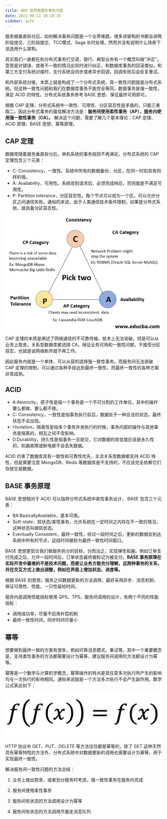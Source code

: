 ```yaml
---
title: DDD 指导微服务事务问题
date: 2021-08-11 19:18:35
sidebar: auto
---
```


服务被垂直拆分后，如何解决事务问题是一个业界难题。很多讲架构的书都会讲两阶段提交、三阶段提交、TCC模式、Saga 长时处理，然而并没有说明什么场景下该选用什么架构。

其实我们一直都在和分布式事务打交道，银行、典型业务有一个概念叫做”冲正“。意思是对错误、或者不一致的情况出现时进行纠正，和数据库事务的回滚类似。和第三方支付系统对接时，支付系统会同步或者异步回调，回调失败后会反复重试。



和外部系统对接，本质上就是构成了一个分布式系统，其一致性问题就是分布式系统。但这种一致性问题和我们在数据库事务不能完全等同，数据事务是强一致性，满足 ACID 的特性。分布式系统事务参考 BASE 思想，保证最终可用即可。



根据 CAP 定理，分布式系统中一致性、可用性、分区容忍性是矛盾的，只能三者取二。因此分布式事务的最佳解决方法是：**服务间使用柔性事务（AP），服务内使用强一致性事务（CA）。** 解决这个问题，需要了解几个基本理论：CAP 定理、ACID 原理、BASE 思想、幂等原理。



## CAP 定理



数据库随着服务垂直拆分后，单机系统的事务规则不再满足。分布式系统的 CAP 定理包含三个元素：



- C: Consistency，一致性。系统中所有的数据备份、分区，在同一时刻具有同样的值。
- A: Availability，可用性。系统收到请求后，必须完成响应，否则就是不满足可用性。
- P: Partition tolerance，分区容忍性。每个节点可以视为一个区，可以允许分区之间通信失败。通俗的来说，由于人类通信技术条件限制，如果是分布式系统，就具备分区容忍性。

![image-20210121224523038](./ddd-micro-service-transaction-issue/image-20210121224523038.png)



CAP 定理的本质是阐述了网络通信的不可靠传输，技术上无法突破，但是可以从业务上取舍。关系型数据库都选择 CA，保证业务可用和一致性问题，不接受分区容忍，也就是说网络断开就不再工作。



因此服务内就是一个单体，可以从容的选择强一致性事务。而服务间无法突破 CAP 定理的限制，可以通过各种手段达到最终一致性，而最终一致性的各种方案非常成熟。



## ACID



- A:Atomicity，原子性是指一个事务是一个不可分割的工作单位，其中的操作要么都做，要么都不做。
- C: Consistency，一致性是指事务执行前后，数据处于一种合法的状态，最终状态不会出现。
- I:Isolation，隔离性是指多个事务并发执行的时候，事务内部的操作与其他事务是隔离的，相互之间不受影响。
- D:Durability，持久性是指事务一旦提交，它对数据的改变就应该是永久性的，机器故障或断电都不会丢失数据。



ACID 约束了数据库具有一致性和可靠性优先，主流关系型数据都支持 ACID 特性，但是需要注意 MongoDB、Redis 等数据库是不支持的，不应该完全依赖它们存放交易数据。



## BASE 事务原理

BASE 思想相对于 ACID 可以指导分布式系统中柔性事务设计， BASE 包含三个元素：

- BA:BasicallyAvailable，基本可用。
- Soft-state，软状态/柔性事务，允许系统在一定时间之内存在不一致的情况，这种状态叫做软状态。
- Eventually Consistent，最终一致性，经过一段时间之后，更新的数据会到达系统中所有的节点，这段时间被称为最终一致性时间窗口。

BASE 思想更契合我们做服务拆分的目标，分而治之，实现弹性拓展。例如订单支付完成之后，允许一段时间后，订单状态最终被标记为被支付。**BASE 事务原理在实际开发中最难的不是技术问题，而是让业务方能充分理解，这两种事务的关系，并在交互方式上做出调整，例如在界面上增加状态、进度等。**

根据 BASE 的思想，服务之间数据更新的方法调用，最好采用异步、消息机制，保证可用性、性能，一只性留给时间。

服务内部调用性能指标使用 QPS、TPS，服务间调用的设计，有两个不同的性能指标：

- 调用成功率，尽量不启用补偿机制
- 最终一致性时间，同步时间尽量小



## 幂等

想要做到最终一致的方案有很多，例如可靠消息模式、重试等。其中一个重要概念是，支持柔性事务的方法都需要设计为幂等，建议服务间调用的方法都设计为幂等。



幂等是一个数学与计算机学概念，幂等操作的特点是其任意多次执行所产生的影响均与一次执行的影响相同。通俗来说就是一个方法多次执行不会产生副作用。数学公式表达如下：

![image-20210121224502988](./ddd-micro-service-transaction-issue/image-20210121224502988.png)

HTTP 协议中 GET、PUT、DELETE 等方法往往都是幂等的，除了 GET 这种天然具有幂等特性的方法外，分布式系统中对数据更新的调用也需要设计为幂等，用于实现最终一致性。



解决服务间一致性问题的方法总结：

1. 业务上做出取舍，或者划分服务时考虑，强一致性事务在服务内完成

2. 服务间使用柔性事务

3. 服务间有状态的方法调用设计为幂等

4. 服务间有状态的方法调用尽量走消息队列
